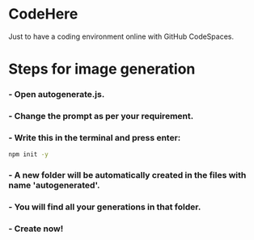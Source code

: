 # CodeHere

Just to have a coding environment online with GitHub CodeSpaces.

# Steps for image generation

### - Open autogenerate.js.

### - Change the prompt as per your requirement.

### - Write this in the terminal and press enter:
```bash
npm init -y
```

### - A new folder will be automatically created in the files with name 'autogenerated'.

### - You will find all your generations in that folder.

### - Create now!

